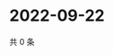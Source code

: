 # 2022-09-22

共 0 条

<!-- BEGIN WEIBO -->
<!-- 最后更新时间 Thu Sep 22 2022 15:22:33 GMT+0800 (China Standard Time) -->

<!-- END WEIBO -->
